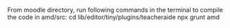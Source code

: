 From moodle directory, run following commands in the terminal to compile the code in amd/src:
cd lib/editor/tiny/plugins/teacheraide 
npx grunt amd